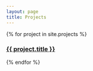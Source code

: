 ```yaml
---
layout: page
title: Projects
---
```


{% for project in site.projects %}
  <h3>
    <a href="{{ project.url }}">
      {{ project.title }}
    </a>
  </h3>
{% endfor %}